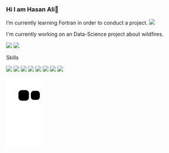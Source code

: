 ### Hi I am Hasan Ali👋



I’m currently learning Fortran in order to conduct a project.     <img src="https://img.shields.io/badge/Fortran-276DC3?style=for-the-badge&logo=fortran&logoColor=black"> 

I'm currently working on an Data-Science project about wildfires.

<img src="https://github-readme-stats.vercel.app/api?username=hasanaliozkan-dev&&show_icons=true&title_color=ffffff&icon_color=bb2acf&text_color=daf7dc&bg_color=151515">                                                   
<img src = "https://github-readme-stats.vercel.app/api/top-langs/?username=hasanaliozkan-dev&layout=compact">



Skills

<img src="https://img.shields.io/badge/MySQL-00000F?style=for-the-badge&logo=mysql&logoColor=white">
<img src="https://img.shields.io/badge/Python-14354C?style=for-the-badge&logo=python&logoColor=white">
<img src="https://img.shields.io/badge/Java-ED8B00?style=for-the-badge&logo=java&logoColor=white">
<img src="https://img.shields.io/badge/Dart-0175C2?style=for-the-badge&logo=dart&logoColor=white">
<img src="https://img.shields.io/badge/Flutter-02569B?style=for-the-badge&logo=flutter&logoColor=white">
<img src="https://img.shields.io/badge/C-00599C?style=for-the-badge&logo=c&logoColor=white">
<img src="https://img.shields.io/badge/Android-FFFFFF?style=for-the-badge&logo=android&logoColor=32DE84">
<img src="https://img.shields.io/badge/R-276DC3?style=for-the-badge&logo=r&logoColor=white"> 


![snake svg](https://github.com/hasanaliozkan-dev/hasanaliozkan-dev/blob/output/github-contribution-grid-snake.svg)

